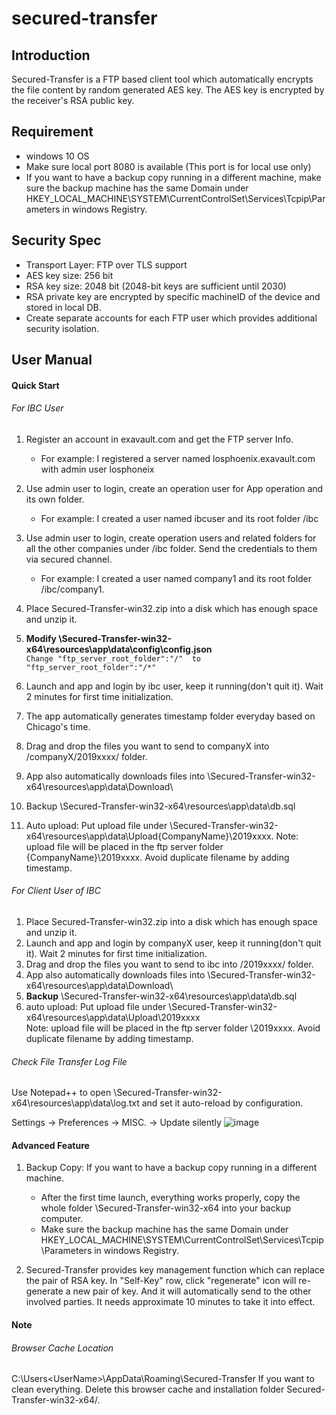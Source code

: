 # secured-transfer
## Introduction
Secured-Transfer is a FTP based client tool which automatically encrypts the file content by random generated AES key.
The AES key is encrypted by the receiver's RSA public key.

## Requirement
- windows 10 OS
- Make sure local port 8080 is available (This port is for local use only)
- If you want to have a backup copy running in a different machine, make sure the backup machine has the same Domain under HKEY_LOCAL_MACHINE\SYSTEM\CurrentControlSet\Services\Tcpip\Parameters in windows Registry.

## Security Spec
- Transport Layer: FTP over TLS support 
- AES key size: 256 bit
- RSA key size: 2048 bit (2048-bit keys are sufficient until 2030)
- RSA private key are encrypted by specific machineID of the device and stored in local DB.
- Create separate accounts for each FTP user which provides additional security isolation.


## User Manual
#### Quick Start
###### For IBC User
1. Register an account in exavault.com and get the FTP server Info. 
   - For example: I registered a server named losphoenix.exavault.com with admin user losphoneix
2. Use admin user to login, create an operation user for App operation and its own folder. 
   - For example: I created a user named ibcuser and its root folder /ibc
3. Use admin user to login, create operation users and related folders for all the other companies under /ibc folder.
   Send the credentials to them via secured channel.
   - For example: I created a user named company1 and its root folder /ibc/company1. 
    
4. Place Secured-Transfer-win32.zip into a disk which has enough space and unzip it.
5. **Modify \Secured-Transfer-win32-x64\resources\app\data\config\config.json** <br>
    ```Change "ftp_server_root_folder":"/"  to "ftp_server_root_folder":"/*"```
6. Launch and app and login by ibc user, keep it running(don't quit it). Wait 2 minutes for first time initialization.
7. The app automatically generates timestamp folder everyday based on Chicago's time.
8. Drag and drop the files you want to send to companyX into /companyX/2019xxxx/ folder.
9. App also automatically downloads files into \Secured-Transfer-win32-x64\resources\app\data\Download\
10. Backup \Secured-Transfer-win32-x64\resources\app\data\db.sql
11. Auto upload: Put upload file under \Secured-Transfer-win32-x64\resources\app\data\Upload\{CompanyName}\2019xxxx\. 
Note: upload file will be placed in the ftp server folder \{CompanyName}\2019xxxx\. Avoid duplicate filename by adding timestamp. 
    
###### For Client User of IBC
1. Place Secured-Transfer-win32.zip into a disk which has enough space and unzip it.
2. Launch and app and login by companyX user, keep it running(don't quit it). Wait 2 minutes for first time initialization.
3. Drag and drop the files you want to send to ibc into /2019xxxx/ folder.
4. App also automatically downloads files into \Secured-Transfer-win32-x64\resources\app\data\Download\
5. **Backup** \Secured-Transfer-win32-x64\resources\app\data\db.sql
6. auto upload: Put upload file under \Secured-Transfer-win32-x64\resources\app\data\Upload\2019xxxx\
Note: upload file will be placed in the ftp server folder \2019xxxx\. Avoid duplicate filename by adding timestamp.

###### Check File Transfer Log File
Use Notepad++ to open \Secured-Transfer-win32-x64\resources\app\data\log.txt
and set it auto-reload by configuration.

Settings -> Preferences -> MISC. -> Update silently
![image](https://i.stack.imgur.com/WTQo1.png)

#### Advanced Feature
1. Backup Copy: If you want to have a backup copy running in a different machine. 
   - After the first time launch, everything works properly, copy the whole folder \Secured-Transfer-win32-x64 into your backup computer. 
   - Make sure the backup machine has the same Domain under HKEY_LOCAL_MACHINE\SYSTEM\CurrentControlSet\Services\Tcpip\Parameters in windows Registry. 

2. Secured-Transfer provides key management function which can replace the pair of RSA key. In "Self-Key" row,
click "regenerate" icon will re-generate a new pair of key. And it will automatically send to the other involved parties.
It needs approximate 10 minutes to take it into effect.


#### Note
###### Browser Cache Location
C:\Users\<UserName>\AppData\Roaming\Secured-Transfer
If you want to clean everything. Delete this browser cache and installation folder Secured-Transfer-win32-x64/.


